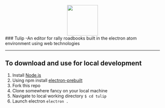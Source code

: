 <div align="center">
  <img src="https://github.com/SenorDrewMitchell/tulip/blob/master/assets/tulip-logo.png" width="100" height="100" />
</div>
###  Tulip
-An editor for rally roadbooks built in the electron atom environment using web technologies

****

## To download and use for local development
1. Install [Node.js](https://nodejs.org/)
2. Using npm install [electron-prebuilt](https://github.com/electron-userland/electron-prebuilt)
3. Fork this repo
4. Clone somewhere fancy on your local machine
5. Navigate to local working directory `$ cd tulip`
6. Launch electron `electron .`

